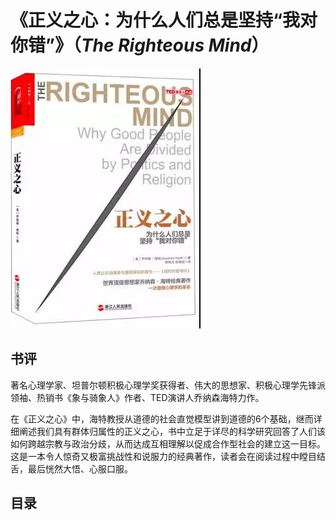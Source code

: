 # 《正义之心：为什么人们总是坚持“我对你错”》（*The Righteous Mind*）
![](ZHENGYIZHIXIN.jpg)
## 书评
著名心理学家、坦普尔顿积极心理学奖获得者、伟大的思想家、积极心理学先锋派领袖、热销书《象与骑象人》作者、TED演讲人乔纳森海特力作。

在《正义之心》中，海特教授从道德的社会直觉模型讲到道德的6个基础，继而详细阐述我们具有群体归属性的正义之心，书中立足于详尽的科学研究回答了人们该如何跨越宗教与政治分歧，从而达成互相理解以促成合作型社会的建立这一目标。这是一本令人惊奇又极富挑战性和说服力的经典著作，读者会在阅读过程中瞠目结舌，最后恍然大悟、心服口服。
## 目录